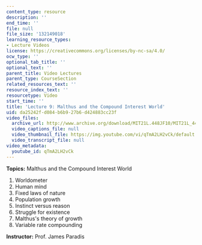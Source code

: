 ```yaml
---
content_type: resource
description: ''
end_time: ''
file: null
file_size: '132149018'
learning_resource_types:
- Lecture Videos
license: https://creativecommons.org/licenses/by-nc-sa/4.0/
ocw_type: ''
optional_tab_title: ''
optional_text: ''
parent_title: Video Lectures
parent_type: CourseSection
related_resources_text: ''
resource_index_text: ''
resourcetype: Video
start_time: ''
title: 'Lecture 9: Malthus and the Compound Interest World'
uid: da25242f-d084-b6b9-27b6-d424883cc23f
video_files:
  archive_url: http://www.archive.org/download/MIT21L.448JF10/MIT21L_448JF10_lec09_300k.mp4
  video_captions_file: null
  video_thumbnail_file: https://img.youtube.com/vi/qTmA2LH2vCk/default.jpg
  video_transcript_file: null
video_metadata:
  youtube_id: qTmA2LH2vCk
---
```


**Topics:** Malthus and the Compound Interest World

1.  Worldometer
2.  Human mind
3.  Fixed laws of nature
4.  Population growth
5.  Instinct versus reason
6.  Struggle for existence
7.  Malthus's theory of growth
8.  Variable rate compounding

**Instructor:** Prof. James Paradis

